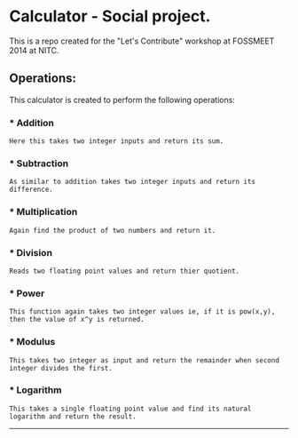 Calculator - Social project.
=====

This is a repo created for the "Let's Contribute" workshop at FOSSMEET 2014 at NITC.

Operations:
-----

This calculator is created to perform the following operations:

### *  Addition <br> 
	Here this takes two integer inputs and return its sum.
### *  Subtraction  <br> 
	As similar to addition takes two integer inputs and return its difference.
### * Multiplication <br> 
	Again find the product of two numbers and return it.
### * Division <br> 
	Reads two floating point values and return thier quotient.
### *  Power <br> 
	This function again takes two integer values ie, if it is pow(x,y), then the value of x^y is returned.
### *  Modulus <br> 
	This takes two integer as input and return the remainder when second integer divides the first.
### *  Logarithm <br> 
	This takes a single floating point value and find its natural logarithm and return the result.
	
-----
